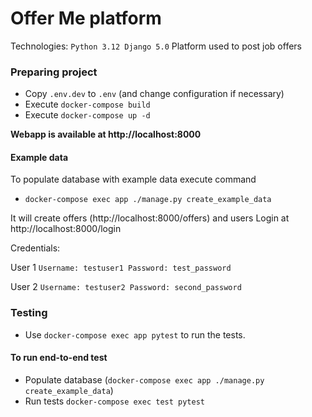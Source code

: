 # Offer Me platform

Technologies: `Python 3.12 Django 5.0`
Platform used to post job offers

### Preparing project

- Copy `.env.dev` to `.env` (and change configuration if necessary)
- Execute `docker-compose build`
- Execute `docker-compose up -d`

**Webapp is available at http://localhost:8000**

#### Example data

To populate database with example data execute command
- ```docker-compose exec app ./manage.py create_example_data```

It will create offers (http://localhost:8000/offers) and users
Login at http://localhost:8000/login


Credentials:

User 1 `Username: testuser1 Password: test_password`

User 2 `Username: testuser2 Password: second_password`

### Testing

* Use `docker-compose exec app pytest` to run the tests.


#### To run end-to-end test
* Populate database (`docker-compose exec app ./manage.py create_example_data`)
* Run tests `docker-compose exec test pytest`
